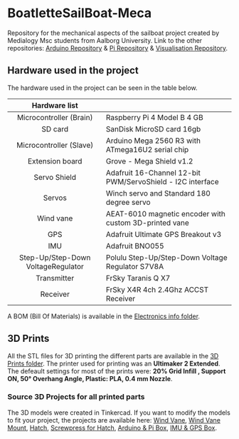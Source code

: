 # BoatletteSailBoat-Meca
Repository for the mechanical aspects of the sailboat project created by Medialogy Msc students from Aalborg University. 
Link to the other repositories: [Arduino Repository](https://github.com/H8ste/SailBoatArduinoInterface) & [Pi Repository](https://github.com/H8ste/SailBoatROS) & [Visualisation Repository](https://github.com/H8ste/Boatplatform-visualisation).


## Hardware used in the project
The hardware used in the project can be seen in the table below. 

|            Hardware list           |                                                            |
|:----------------------------------:|------------------------------------------------------------|
| Microcontroller (Brain)            | Raspberry Pi 4 Model B 4 GB                                |
| SD card                            | SanDisk MicroSD card 16gb                                  |
| Microcontroller (Slave)            | Arduino Mega 2560 R3 with ATmega16U2 serial chip           |
| Extension board                    | Grove - Mega Shield v1.2                                   |
| Servo Shield                       | Adafruit 16-Channel 12-bit PWM/ServoShield - I2C interface |
| Servos                             | Winch servo and Standard 180 degree servo                  |
| Wind vane                          | AEAT-6010 magnetic encoder with custom 3D-printed vane     |
| GPS                                | Adafruit Ultimate GPS Breakout v3                          |
| IMU                                | Adafruit BNO055                                            |
| Step-Up/Step-Down VoltageRegulator | Polulu Step-Up/Step-Down Voltage Regulator S7V8A           |
| Transmitter                        | FrSky Taranis Q X7                                         |
| Receiver                           | FrSky X4R 4ch 2.4Ghz ACCST Receiver                        |

A BOM (Bill Of Materials) is available in the [Electronics info folder](https://github.com/H8ste/BoatletteSailBoat-Meca/tree/master/Electronics%20info). 


## 3D Prints 
All the STL files for 3D printing the different parts are available in the [3D Prints folder](https://github.com/H8ste/BoatletteSailBoat-Meca/tree/master/3D%20Prints). The printer used for printing was an **Ultimaker 2 Extended**. The defeault settings for most of the prints were: **20% Grid Infill , Support ON, 50° Overhang Angle, Plastic: PLA, 0.4 mm Nozzle**.


### Source 3D Projects for all printed parts
The 3D models were created in Tinkercad. If you want to modify the models to fit your project, the projects are available here: [Wind Vane](https://www.tinkercad.com/things/89tcWYWsKEA), [Wind Vane Mount](https://www.tinkercad.com/things/2fnjmZwuIq8), [Hatch](https://www.tinkercad.com/things/8WWAtZOIEZg), [Screwpress for Hatch](https://www.tinkercad.com/things/6mcEZHj0BVj), [Arduino & Pi Box](https://www.tinkercad.com/things/kBA1OZy1NIk), [IMU & GPS Box](https://www.tinkercad.com/things/99QlRKgLktw).


